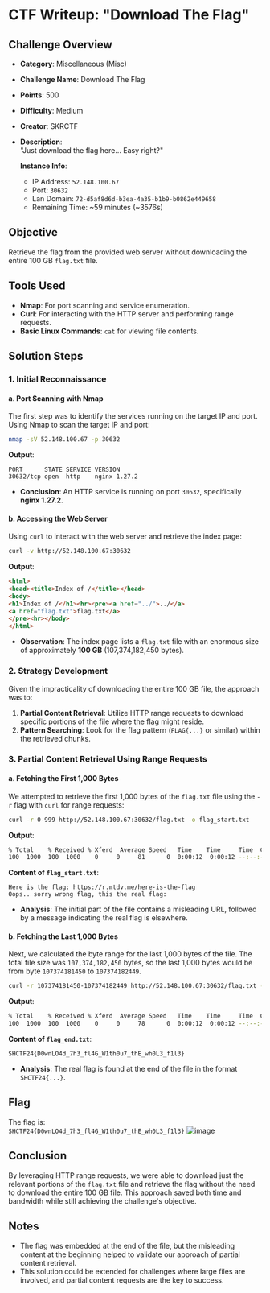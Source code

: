 
# CTF Writeup: "Download The Flag"

## Challenge Overview
- **Category**: Miscellaneous (Misc)
- **Challenge Name**: Download The Flag
- **Points**: 500
- **Difficulty**: Medium
- **Creator**: SKRCTF
- **Description**:  
  "Just download the flag here... Easy right?"
  
  **Instance Info**:
  - IP Address: `52.148.100.67`
  - Port: `30632`
  - Lan Domain: `72-d5af8d6d-b3ea-4a35-b1b9-b0862e449658`
  - Remaining Time: ~59 minutes (~3576s)

## Objective
Retrieve the flag from the provided web server without downloading the entire 100 GB `flag.txt` file.

## Tools Used
- **Nmap**: For port scanning and service enumeration.
- **Curl**: For interacting with the HTTP server and performing range requests.
- **Basic Linux Commands**: `cat` for viewing file contents.

## Solution Steps

### 1. Initial Reconnaissance

#### a. Port Scanning with Nmap
The first step was to identify the services running on the target IP and port. Using Nmap to scan the target IP and port:

```bash
nmap -sV 52.148.100.67 -p 30632
```

**Output**:
```
PORT      STATE SERVICE VERSION
30632/tcp open  http    nginx 1.27.2
```

- **Conclusion**: An HTTP service is running on port `30632`, specifically **nginx 1.27.2**.

#### b. Accessing the Web Server
Using `curl` to interact with the web server and retrieve the index page:

```bash
curl -v http://52.148.100.67:30632
```

**Output**:
```html
<html>
<head><title>Index of /</title></head>
<body>
<h1>Index of /</h1><hr><pre><a href="../">../</a>
<a href="flag.txt">flag.txt</a>                                           23-Nov-2024 03:27        107374182450
</pre><hr></body>
</html>
```

- **Observation**: The index page lists a `flag.txt` file with an enormous size of approximately **100 GB** (107,374,182,450 bytes).

### 2. Strategy Development
Given the impracticality of downloading the entire 100 GB file, the approach was to:
1. **Partial Content Retrieval**: Utilize HTTP range requests to download specific portions of the file where the flag might reside.
2. **Pattern Searching**: Look for the flag pattern (`FLAG{...}` or similar) within the retrieved chunks.

### 3. Partial Content Retrieval Using Range Requests

#### a. Fetching the First 1,000 Bytes
We attempted to retrieve the first 1,000 bytes of the `flag.txt` file using the `-r` flag with `curl` for range requests:

```bash
curl -r 0-999 http://52.148.100.67:30632/flag.txt -o flag_start.txt
```

**Output**:
```bash
% Total    % Received % Xferd  Average Speed   Time    Time     Time  Current
100  1000  100  1000    0     0     81      0  0:00:12  0:00:12 --:--:--    94
```

**Content of `flag_start.txt`**:
```
Here is the flag: https://r.mtdv.me/here-is-the-flag
Oops.. sorry wrong flag, this the real flag:
```

- **Analysis**: The initial part of the file contains a misleading URL, followed by a message indicating the real flag is elsewhere.

#### b. Fetching the Last 1,000 Bytes
Next, we calculated the byte range for the last 1,000 bytes of the file. The total file size was `107,374,182,450` bytes, so the last 1,000 bytes would be from byte `107374181450` to `107374182449`.

```bash
curl -r 107374181450-107374182449 http://52.148.100.67:30632/flag.txt -o flag_end.txt
```

**Output**:
```bash
% Total    % Received % Xferd  Average Speed   Time    Time     Time  Current
100  1000  100  1000    0     0     78      0  0:00:12  0:00:12 --:--:--    11
```

**Content of `flag_end.txt`**:
```
SHCTF24{D0wnLO4d_7h3_fl4G_W1th0u7_thE_wh0L3_f1l3}
```

- **Analysis**: The real flag is found at the end of the file in the format `SHCTF24{...}`.

## Flag
The flag is:  
`SHCTF24{D0wnLO4d_7h3_fl4G_W1th0u7_thE_wh0L3_f1l3}`
![image](https://github.com/user-attachments/assets/0a075938-0f74-4258-a370-d3611cb0ff46)

## Conclusion
By leveraging HTTP range requests, we were able to download just the relevant portions of the `flag.txt` file and retrieve the flag without the need to download the entire 100 GB file. This approach saved both time and bandwidth while still achieving the challenge's objective.

## Notes
- The flag was embedded at the end of the file, but the misleading content at the beginning helped to validate our approach of partial content retrieval.
- This solution could be extended for challenges where large files are involved, and partial content requests are the key to success.




